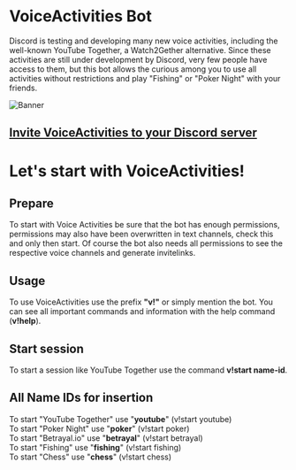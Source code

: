 # VoiceActivities Bot
Discord is testing and developing many new voice activities, including the well-known YouTube Together, a Watch2Gether alternative. Since these activities are still under development by Discord, very few people have access to them, but this bot allows the curious among you to use all activities without restrictions and play "Fishing" or "Poker Night" with your friends.

![Banner](https://cdn.discordapp.com/attachments/779697441691664429/853933069949599744/Voice_Activities_Banner.png)
## [Invite VoiceActivities to your Discord server](https://discord.com/oauth2/authorize?client_id=853706153892773888&scope=bot&permissions=379969)

# Let's start with VoiceActivities!
## Prepare
To start with Voice Activities be sure that the bot has enough permissions, permissions may also have been overwritten in text channels, check this and only then start. Of course the bot also needs all permissions to see the respective voice channels and generate invitelinks.

## Usage
To use VoiceActivities use the prefix **"v!"** or simply mention the bot. You can see all important commands and information with the help command (**v!help**).

## Start session
To start a session like YouTube Together use the command **v!start name-id**.
 
## All Name IDs for insertion
To start "YouTube Together" use "**youtube**" (v!start youtube)  
To start "Poker Night" use "**poker**" (v!start poker)  
To start "Betrayal.io" use "**betrayal**" (v!start betrayal)  
To start "Fishing" use "**fishing**" (v!start fishing)  
To start "Chess" use "**chess**" (v!start chess)

